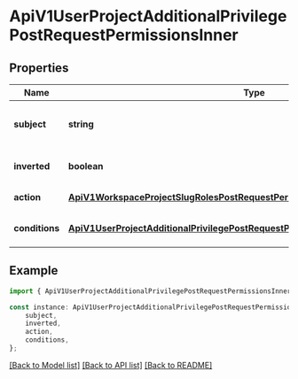 # ApiV1UserProjectAdditionalPrivilegePostRequestPermissionsInner


## Properties

Name | Type | Description | Notes
------------ | ------------- | ------------- | -------------
**subject** | **string** | The entity this permission pertains to. | [default to undefined]
**inverted** | **boolean** | Whether rule allows or forbids. | [optional] [default to undefined]
**action** | [**ApiV1WorkspaceProjectSlugRolesPostRequestPermissionsInnerAnyOf29Action**](ApiV1WorkspaceProjectSlugRolesPostRequestPermissionsInnerAnyOf29Action.md) |  | [default to undefined]
**conditions** | [**ApiV1UserProjectAdditionalPrivilegePostRequestPermissionsInnerAnyOf4Conditions**](ApiV1UserProjectAdditionalPrivilegePostRequestPermissionsInnerAnyOf4Conditions.md) |  | [optional] [default to undefined]

## Example

```typescript
import { ApiV1UserProjectAdditionalPrivilegePostRequestPermissionsInner } from './api';

const instance: ApiV1UserProjectAdditionalPrivilegePostRequestPermissionsInner = {
    subject,
    inverted,
    action,
    conditions,
};
```

[[Back to Model list]](../README.md#documentation-for-models) [[Back to API list]](../README.md#documentation-for-api-endpoints) [[Back to README]](../README.md)

